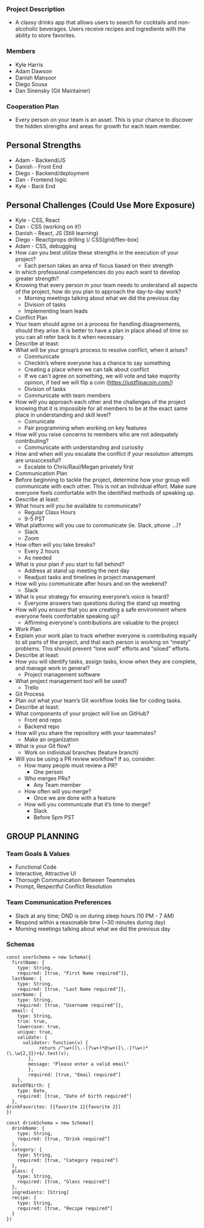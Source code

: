 ### Project Description
- A classy drinks app that allows users to search for cocktails and non-alcoholic beverages. Users receive recipes and ingredients with the ability to store favorites.
### Members
- Kyle Harris
- Adam Dawson
- Danish Mansoor
- Diego Sousa
- Dan Sinensky (Git Maintainer)
### Cooperation Plan
- Every person on your team is an asset. This is your chance to discover the hidden strengths and areas for growth for each team member.
## Personal Strengths
  - Adam - Backend/JS
  - Danish - Front End
  - Diego - Backend/deployment
  - Dan - Frontend logic
  - Kyle - Back End
##  Personal Challenges (Could Use More Exposure)
- Kyle - CSS, React
- Dan - CSS (working on it!)
- Danish - React, JS (Still learning)
- Diego - React(props drilling )/ CSS(grid/flex-box)
- Adam - CSS, debugging
- How can you best utilize these strengths in the execution of your project?
  - Each person takes an area of focus based on their strength
- In which professional competencies do you each want to develop greater strength?
- Knowing that every person in your team needs to understand all aspects of the project, how do you plan to approach the day-to-day work?
  - Morning meetings talking about what we did the previous day
  - Division of tasks
  - Implementing team leads
- Conflict Plan
- Your team should agree on a process for handling disagreements, should they arise. It is better to have a plan in place ahead of time so you can all refer back to it when necessary.
- Describe at least:
- What will be your group’s process to resolve conflict, when it arises?
  - Communicate
  - Checkin’s where everyone has a chance to say something
  - Creating a place where we can talk about conflict
  - If we can't agree on something, we will vote and take majority opinion, if tied we will flip a coin (<https://justflipacoin.com/>)
  - Division of tasks
  - Communicate with team members
- How will you approach each other and the challenges of the project knowing that it is impossible for all members to be at the exact same place in understanding and skill level?
  - Comunicate
  - Pair programming when working on key features
- How will you raise concerns to members who are not adequately contributing?
  - Communicate with understanding and curiosity
- How and when will you escalate the conflict if your resolution attempts are unsuccessful?
  - Escalate to Chris/Raul/Megan privately first
- Communication Plan
- Before beginning to tackle the project, determine how your group will communicate with each other. This is not an individual effort. Make sure everyone feels comfortable with the identified methods of speaking up.
- Describe at least:
- What hours will you be available to communicate?
  - Regular Class Hours
  - 9-5 PST
- What platforms will you use to communicate (ie. Slack, phone …)?
  - Slack
  - Zoom
- How often will you take breaks?
  - Every 2 hours
  - As needed
- What is your plan if you start to fall behind?
  - Address at stand up meeting the next day
  - Readjust tasks and timelines in project management
- How will you communicate after hours and on the weekend?
  - Slack
- What is your strategy for ensuring everyone’s voice is heard?
  - Everyone answers two questions during the stand up meeting
- How will you ensure that you are creating a safe environment where everyone feels comfortable speaking up?
  - Affirming everyone's contributions are valuable to the project
- Work Plan
- Explain your work plan to track whether everyone is contributing equally to all parts of the project, and that each person is working on “meaty” problems. This should prevent “lone wolf” efforts and “siloed” efforts.
- Describe at least:
- How you will identify tasks, assign tasks, know when they are complete, and manage work in general?
  - Project management software
- What project management tool will be used?
  - Trello
- Git Process
- Plan out what your team’s Git workflow looks like for coding tasks.
- Describe at least:
- What components of your project will live on GitHub?
  - Front end repo
  - Backend repo
- How will you share the repository with your teammates?
  - Make an organization
- What is your Git flow?
  - Work on individual branches (feature branch)
- Will you be using a PR review workflow? If so, consider:
  - How many people must review a PR?
    - One person
  - Who merges PRs?
    - Any Team member
  - How often will you merge?
    - Once we are done with a feature
  - How will you communicate that it’s time to merge?
    - Slack
    - Before 5pm PST
## GROUP PLANNING
### Team Goals & Values
- Functional Code
- Interactive, Attractive UI
- Thorough Communication Between Teammates
- Prompt, Respectful Conflict Resolution
### Team Communication Preferences
- Slack at any time; DND is on during sleep hours (10 PM - 7 AM)
- Respond within a reasonable time (~30 minutes during day)
- Morning meetings talking about what we did the previous day

### Schemas
```
const userSchema = new Schema({
  firstName: {
    type: String,
    required: [true, "First Name required"]},
  lastName: {
    type: String,
    required: [true, "Last Name required"]},
  userName: {
    type: String,
    required: [true, "Username required"]},
  email: {
    type: String,
    trim: true,
    lowercase: true,
    unique: true,
    validate: {
      validator: function(v) {
            return /^\w+([\.-]?\w+)*@\w+([\.-]?\w+)*(\.\w{2,3})+$/.test(v);
        },
        message: "Please enter a valid email"
        },
        required: [true, "Email required"]
    },
  dateOfBirth: {
    type: Date,
    required: [true, "Date of birth required"]
  },
drinkFavorites: [{favorite 1}{favorite 2}]
})

const drinkSchema = new Schema({
  drinkName: {
    type: String,
    required: [true, "Drink required"]
  },
  category: {
    type: String,
    required: [true, "Category required"]
  },
  glass: {
    type: String,
    required: [true, "Glass required"]
  },
  ingredients: [String]
  recipe: {
    type: String,
    required: [true, "Recipe required"]
  }
})
```
